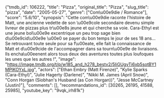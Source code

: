 {"tmdb_id": 106222, "title": "Pizza", "original_title": "Pizza", "slug_title": "pizza", "date": "2005-05-27", "genre": ["Com\u00e9die / Romance"], "score": "5.6/10", "synopsis": "Cette com\u00e9die raconte l'histoire de Matt, une ancienne vedette de son \u00e9cole secondaire devenu simple livreur de pizzas plus tr\u00e8s jeune et qui cherche sa voie. Cara-Ethyl est une jeune bol\u00e9e excentrique un peu trop sage bien d\u00e9cid\u00e9e \u00e0 se payer du bon temps le jour de ses 18 ans... Se retrouvant toute seule pour sa f\u00eate, elle fait la connaissance de Matt et d\u00e9cide de l'accompagner dans sa tourn\u00e9e de livraisons. Ils encha\u00eenent alors tous deux des aventures toutes plus loufoques les unes que les autres !", "image": "https://image.tmdb.org/t/p/w185_and_h278_bestv2/5IiGUgvTi6xb5sotBY1MPlKOYxL.jpg", "actors": ["Ethan Embry (Matt Firenze)", "Kylie Sparks (Cara-Ethyl)", "Julie Hagerty (Darlene)", "Nikki M. James (April Snow)", "Conn Horgan (Siobhan's Husband (as Con Horgan))", "Jesse McCartney (Justin)"], "comments": [], "recommandations_id": [30265, 26195, 41588, 25985], "youtube_key": "9vqk_irh81k"}